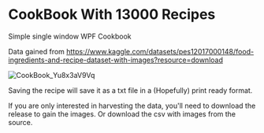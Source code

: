 # CookBook With 13000 Recipes
 Simple single window WPF Cookbook
 
 Data gained from https://www.kaggle.com/datasets/pes12017000148/food-ingredients-and-recipe-dataset-with-images?resource=download
 

![CookBook_Yu8x3aV9Vq](https://github.com/MajorMilk/CookBook-With-13000-Recipes/assets/115612092/73f683d7-b4e9-4d9c-9222-289b1f78b0fe)

Saving the recipe will save it as a txt file in a (Hopefully) print ready format.

If you are only interested in harvesting the data, you'll need to download the release to gain the images. Or download the csv with images from the source.
